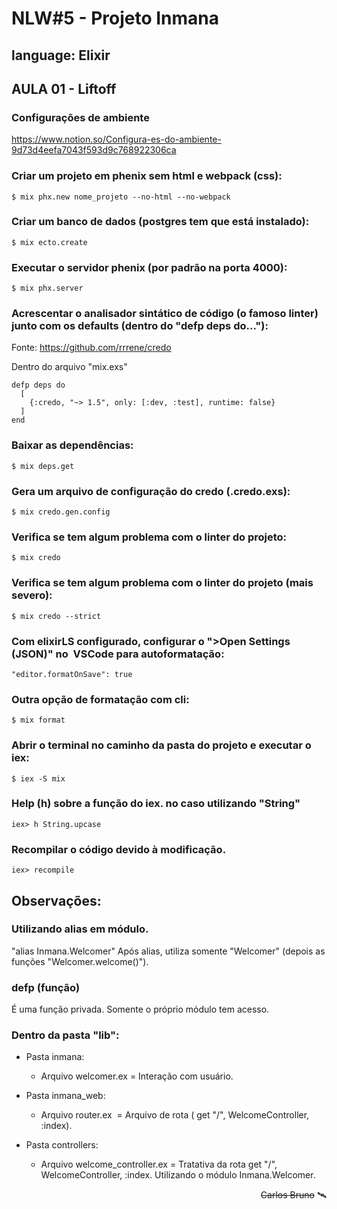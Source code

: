 # NLW#5 - Projeto Inmana

## language: Elixir

## AULA 01 - Liftoff

### Configurações de ambiente
https://www.notion.so/Configura-es-do-ambiente-9d73d4eefa7043f593d9c768922306ca

### Criar um projeto em phenix sem html e webpack (css):
```
$ mix phx.new nome_projeto --no-html --no-webpack
```

### Criar um banco de dados (postgres tem que está instalado):
```
$ mix ecto.create
```

### Executar o servidor phenix (por padrão na porta 4000):
```
$ mix phx.server
```

### Acrescentar o analisador sintático de código (o famoso linter) junto com os defaults (dentro do "defp deps do..."):
Fonte: https://github.com/rrrene/credo

Dentro do arquivo "mix.exs"
```
defp deps do
  [
    {:credo, "~> 1.5", only: [:dev, :test], runtime: false}
  ]
end
```

### Baixar as dependências:
```
$ mix deps.get
```

### Gera um arquivo de configuração do credo (.credo.exs):
```
$ mix credo.gen.config
```

### Verifica se tem algum problema com o linter do projeto:
```
$ mix credo
```

### Verifica se tem algum problema com o linter do projeto (mais severo):
```
$ mix credo --strict
```

### Com elixirLS configurado, configurar o ">Open Settings (JSON)" no  VSCode para autoformatação:
```
"editor.formatOnSave": true
``` 
 
### Outra opção de formatação com cli:
```
$ mix format
```

### Abrir o terminal no caminho da pasta do projeto e executar o iex:
```
$ iex -S mix
```

### Help (h) sobre a função do iex. no caso utilizando "String"
```
iex> h String.upcase
```

### Recompilar o código devido à modificação.
```
iex> recompile
```

## Observações:

### Utilizando alias em módulo.
"alias Inmana.Welcomer"
Após alias, utiliza somente "Welcomer" (depois as funções "Welcomer.welcome()").

### defp (função)
É uma função privada. Somente o próprio módulo tem acesso.

### Dentro da pasta "lib":

* Pasta inmana: 
	- Arquivo welcomer.ex = Interação com usuário.

* Pasta inmana_web: 
	- Arquivo router.ex  = Arquivo de rota (
	  get "/", WelcomeController, :index).

* Pasta controllers:
	- Arquivo welcome_controller.ex = Tratativa da rota get "/", WelcomeController, :index. Utilizando o módulo Inmana.Welcomer.




<div style="text-align: right">

~~Carlos Bruno~~ 🛰️

</div>

